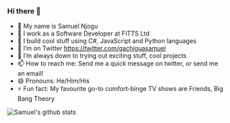 ### Hi there 👋

- 🔭 My name is Samuel Njogu
- 🏢 I work as a Software Developer at FITTS Ltd
- 🌱 I build cool stuff using C#, JavaScript and Python languages
- 🦜 I’m on Twitter https://twitter.com/gachiguasamuel
- 👯 I’m always down to trying out exciting stuff, cool projects
- 📫 How to reach me: Send me a quick message on twitter, or send me an email!
- 😄 Pronouns: He/Him/His
- ⚡ Fun fact: My favourite go-to comfort-binge TV shows are Friends, Big Bang Theory

![Samuel's github stats](https://github-readme-stats.vercel.app/api?username=SGNjogu&show_icons=true)
